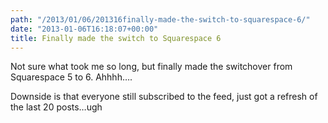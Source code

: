 ```yaml
---
path: "/2013/01/06/201316finally-made-the-switch-to-squarespace-6/" 
date: "2013-01-06T16:18:07+00:00" 
title: Finally made the switch to Squarespace 6
---
```

Not sure what took me so long, but finally made the switchover from Squarespace 5 to 6. Ahhhh&#8230;.

Downside is that everyone still subscribed to the feed, just got a refresh of the last 20 posts&#8230;ugh